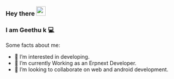 
### Hey there <img src="https://media.giphy.com/media/hvRJCLFzcasrR4ia7z/giphy.gif" width="25px">
### I am Geethu k :computer:

Some facts about me:

- 👀 I’m interested in developing.
- 🌱 I’m currently Working as an Erpnext Developer.
- 💞️ I’m looking to collaborate on web and android development.
